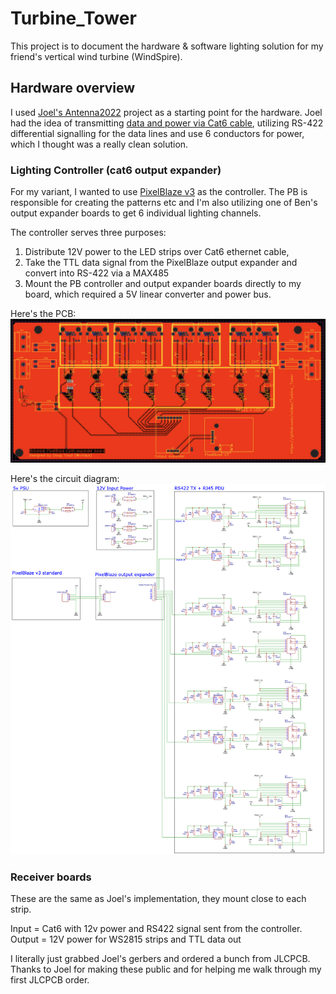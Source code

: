 # Turbine_Tower
This project is to document the hardware & software lighting solution for my friend's vertical wind turbine (WindSpire).

## Hardware overview
I used [Joel's Antenna2022](https://github.com/jspolsky/Antenna2022) project as a starting point for the hardware. Joel had the idea of transmitting [data and power via Cat6 cable](https://www.blinkylights.blog/2022/05/23/single-cat-6-power-and-data-for-ws2815-led-strips/), utilizing  RS-422 differential signalling for the data lines and use 6 conductors for power, which I thought was a really clean solution.

### Lighting Controller (cat6 output expander)
For my variant, I wanted to use [PixelBlaze v3](https://shop.electromage.com/products/pixelblaze-v3-standard-wifi-led-controller) as the controller. The PB is responsible for creating the patterns etc and I'm also utilizing one of Ben's output expander boards to get 6 individual lighting channels.

The controller serves three purposes:
1. Distribute 12V power to the LED strips over Cat6 ethernet cable,
2. Take the TTL data signal from the PixelBlaze output expander and convert into RS-422 via a MAX485
3. Mount the PB controller and output expander boards directly to my board, which required a 5V linear converter and power bus.

Here's the PCB:
![Output Expander PCB](/main/circuits/PixelBlaze_cat6_expander/PixelBlaze_cat6_expander.png)

Here's the circuit diagram:
![Output Expander PCB](/main/circuits/PixelBlaze_cat6_expander/Schematic_Turbine_LED_Controller.png)

### Receiver boards
These are the same as Joel's implementation, they mount close to each strip.

Input = Cat6 with 12v power and RS422 signal sent from the controller.
Output = 12V power for WS2815 strips and TTL data out

I literally just grabbed Joel's gerbers and ordered a bunch from JLCPCB. Thanks to Joel for making these public and for helping me walk through my first JLCPCB order.
